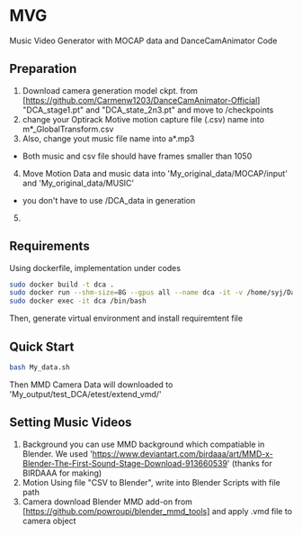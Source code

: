 # MVG
Music Video Generator with MOCAP data and DanceCamAnimator Code


## Preparation

1. Download camera generation model ckpt. from [https://github.com/Carmenw1203/DanceCamAnimator-Official] "DCA_stage1.pt" and "DCA_state_2n3.pt" and move to /checkpoints
2. change your Optirack Motive motion capture file (.csv) name into m*_GlobalTransform.csv
3. Also, change yout music file name into a*.mp3
* Both music and csv file should have frames smaller than 1050

4. Move Motion Data and music data into 'My_original_data/MOCAP/input' and 'My_original_data/MUSIC'

* you don't have to use /DCA_data in generation

5. 

## Requirements
Using dockerfile, implementation under codes

```.bash
sudo docker build -t dca .
sudo docker run --shm-size=8G --gpus all --name dca -it -v /home/syj/DanceCamAnimator-Official:/workspace dca 
sudo docker exec -it dca /bin/bash
```
Then, generate virtual environment and install requiremtent file

## Quick Start 

```.bash
bash My_data.sh
```
Then MMD Camera Data will downloaded to 'My_output/test_DCA/etest/extend_vmd/'  


## Setting Music Videos
1. Background
   you can use MMD background which compatiable in Blender. We used 'https://www.deviantart.com/birdaaa/art/MMD-x-Blender-The-First-Sound-Stage-Download-913660539' (thanks for BIRDAAA for making)
2. Motion
   Using file "CSV to Blender", write into Blender Scripts with file path
3. Camera
   download Blender MMD add-on from [https://github.com/powroupi/blender_mmd_tools] and apply .vmd file to camera object


